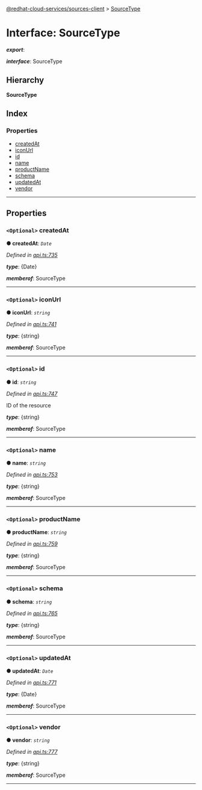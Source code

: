 [@redhat-cloud-services/sources-client](../README.md) > [SourceType](../interfaces/sourcetype.md)

# Interface: SourceType

*__export__*: 

*__interface__*: SourceType

## Hierarchy

**SourceType**

## Index

### Properties

* [createdAt](sourcetype.md#createdat)
* [iconUrl](sourcetype.md#iconurl)
* [id](sourcetype.md#id)
* [name](sourcetype.md#name)
* [productName](sourcetype.md#productname)
* [schema](sourcetype.md#schema)
* [updatedAt](sourcetype.md#updatedat)
* [vendor](sourcetype.md#vendor)

---

## Properties

<a id="createdat"></a>

### `<Optional>` createdAt

**● createdAt**: *`Date`*

*Defined in [api.ts:735](https://github.com/RedHatInsights/javascript-clients/blob/master/packages/sources/api.ts#L735)*

*__type__*: {Date}

*__memberof__*: SourceType

___
<a id="iconurl"></a>

### `<Optional>` iconUrl

**● iconUrl**: *`string`*

*Defined in [api.ts:741](https://github.com/RedHatInsights/javascript-clients/blob/master/packages/sources/api.ts#L741)*

*__type__*: {string}

*__memberof__*: SourceType

___
<a id="id"></a>

### `<Optional>` id

**● id**: *`string`*

*Defined in [api.ts:747](https://github.com/RedHatInsights/javascript-clients/blob/master/packages/sources/api.ts#L747)*

ID of the resource

*__type__*: {string}

*__memberof__*: SourceType

___
<a id="name"></a>

### `<Optional>` name

**● name**: *`string`*

*Defined in [api.ts:753](https://github.com/RedHatInsights/javascript-clients/blob/master/packages/sources/api.ts#L753)*

*__type__*: {string}

*__memberof__*: SourceType

___
<a id="productname"></a>

### `<Optional>` productName

**● productName**: *`string`*

*Defined in [api.ts:759](https://github.com/RedHatInsights/javascript-clients/blob/master/packages/sources/api.ts#L759)*

*__type__*: {string}

*__memberof__*: SourceType

___
<a id="schema"></a>

### `<Optional>` schema

**● schema**: *`string`*

*Defined in [api.ts:765](https://github.com/RedHatInsights/javascript-clients/blob/master/packages/sources/api.ts#L765)*

*__type__*: {string}

*__memberof__*: SourceType

___
<a id="updatedat"></a>

### `<Optional>` updatedAt

**● updatedAt**: *`Date`*

*Defined in [api.ts:771](https://github.com/RedHatInsights/javascript-clients/blob/master/packages/sources/api.ts#L771)*

*__type__*: {Date}

*__memberof__*: SourceType

___
<a id="vendor"></a>

### `<Optional>` vendor

**● vendor**: *`string`*

*Defined in [api.ts:777](https://github.com/RedHatInsights/javascript-clients/blob/master/packages/sources/api.ts#L777)*

*__type__*: {string}

*__memberof__*: SourceType

___

